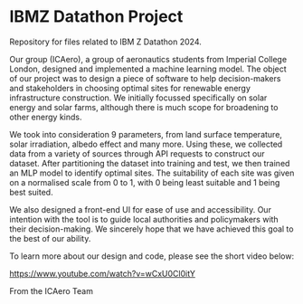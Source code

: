 # IBMZ Datathon Project
Repository for files related to IBM Z Datathon 2024.

Our group (ICAero), a group of aeronautics students from Imperial College London, designed and implemented a machine learning model. The object of our project was to design a piece of software to help decision-makers
and stakeholders in choosing optimal sites for renewable energy infrastructure construction. We initially focussed specifically on solar energy and solar farms, although there is much scope for broadening to other 
energy kinds.

We took into consideration 9 parameters, from land surface temperature, solar irradiation, albedo effect and many more. Using these, we collected data from a variety of sources through API requests to construct our dataset.
After partitioning the dataset into training and test, we then trained an MLP model to identify optimal sites. The suitability of each site was given on a normalised scale from 0 to 1, with 0 being least suitable and 1 being best suited.

We also designed a front-end UI for ease of use and accessibility. Our intention with the tool is to guide local authorities and policymakers with their decision-making. We sincerely hope that we have achieved this goal to
the best of our ability. 

To learn more about our design and code, please see the short video below:

https://www.youtube.com/watch?v=wCxU0Cl0itY

From the ICAero Team
